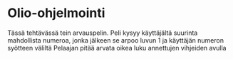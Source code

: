 # Olio-ohjelmointi
Tässä tehtävässä tein arvauspelin.
Peli kysyy käyttäjältä suurinta mahdollista numeroa, jonka jälkeen se arpoo luvun 1 ja käyttäjän numeron syötteen väliltä
Pelaajan pitää arvata oikea luku annettujen vihjeiden avulla
